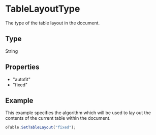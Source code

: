# TableLayoutType

The type of the table layout in the document.

## Type

String

## Properties

- "autofit" 
- "fixed"

## Example

This example specifies the algorithm which will be used to lay out the contents of the current table within the document.

```javascript
oTable.SetTableLayout("fixed");
```